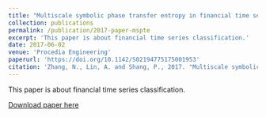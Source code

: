 ```yaml
---
title: "Multiscale symbolic phase transfer entropy in financial time series classification"
collection: publications
permalink: /publication/2017-paper-mspte
excerpt: 'This paper is about financial time series classification.'
date: 2017-06-02
venue: 'Procedia Engineering'
paperurl: 'https://doi.org/10.1142/S02194775175001953'
citation: 'Zhang, N., Lin, A. and Shang, P., 2017. "Multiscale symbolic phase transfer entropy in financial time series classification." <i>Fluctuation and Noise Letters</i>. 16(02), p.1750019.'
---
```

This paper is about financial time series classification.

[Download paper here](http://ningningzhang-nina.github.io/files/mspte.pdf)

